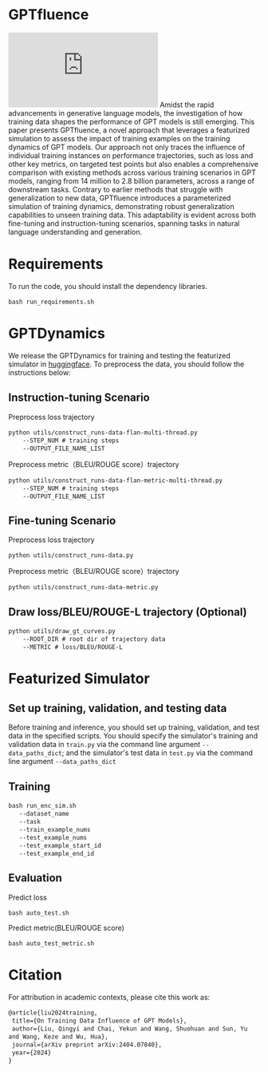 # GPTfluence
![image](https://github.com/ernie-research/gptfluence/blob/main/overview.pdf)
Amidst the rapid advancements in generative language models, the investigation of how training data shapes the performance of GPT models is still emerging. This paper presents GPTfluence, a novel approach that leverages a featurized simulation to assess the impact of training examples on the training dynamics of GPT models. Our approach not only traces the influence of individual training instances on performance trajectories, such as loss and other key metrics, on targeted test points but also enables a comprehensive comparison with existing methods across various training scenarios in GPT models, ranging from 14 million to 2.8 billion parameters, across a range of downstream tasks. Contrary to earlier methods that struggle with generalization to new data, GPTfluence introduces a parameterized simulation of training dynamics, demonstrating robust generalization capabilities to unseen training data. This adaptability is evident across both fine-tuning and instruction-tuning scenarios, spanning tasks in natural language understanding and generation. 
# Requirements
To run the code, you should install the dependency libraries.
```
bash run_requirements.sh
```
# GPTDynamics
We release the GPTDynamics for training and testing the featurized simulator in [huggingface](https://huggingface.co/datasets/baidu/GPTDynamics). To preprocess the data, you should follow the instructions below:
## Instruction-tuning Scenario
Preprocess loss trajectory
```
python utils/construct_runs-data-flan-multi-thread.py
    --STEP_NUM # training steps  
    --OUTPUT_FILE_NAME_LIST
```
Preprocess metric（BLEU/ROUGE score）trajectory  
```
python utils/construct_runs-data-flan-metric-multi-thread.py
    --STEP_NUM # training steps
    --OUTPUT_FILE_NAME_LIST
```
## Fine-tuning Scenario
Preprocess loss trajectory
```
python utils/construct_runs-data.py
```
Preprocess metric（BLEU/ROUGE score）trajectory
```
python utils/construct_runs-data-metric.py
```
    
## Draw loss/BLEU/ROUGE-L trajectory (Optional)
```
python utils/draw_gt_curves.py
    --ROOT_DIR # root dir of trajectory data
    --METRIC # loss/BLEU/ROUGE-L
```
# Featurized Simulator
## Set up training, validation, and testing data
Before training and inference, you should set up training, validation, and test data in the specified scripts. 
You should specify the simulator's training and validation data in `train.py` via the command line argument `--data_paths_dict`; and the simulator's test data in `test.py` via the command line argument `--data_paths_dict`

 ## Training
 ```
 bash run_enc_sim.sh
    --dataset_name 
    --task
    --train_example_nums
    --test_example_nums
    --test_example_start_id    
    --test_example_end_id
```
  
 ## Evaluation
 Predict loss
 ```
 bash auto_test.sh
 ```
 Predict metric(BLEU/ROUGE score)
 ```
 bash auto_test_metric.sh
 ```
 # Citation
 For attribution in academic contexts, please cite this work as:
 ```
@article{liu2024training,
  title={On Training Data Influence of GPT Models},
  author={Liu, Qingyi and Chai, Yekun and Wang, Shuohuan and Sun, Yu and Wang, Keze and Wu, Hua},
  journal={arXiv preprint arXiv:2404.07840},
  year={2024}
}
 ```

